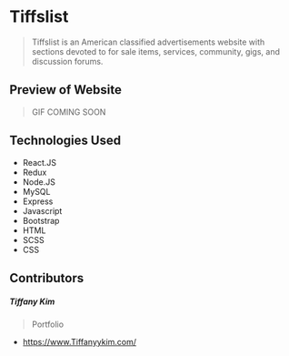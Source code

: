 # Tiffslist
> Tiffslist is an American classified advertisements website with sections devoted to for sale items, services, community, gigs, and discussion forums.

## Preview of Website
> GIF COMING SOON

## Technologies Used
- React.JS
- Redux
- Node.JS
- MySQL
- Express
- Javascript
- Bootstrap
- HTML
- SCSS
- CSS

## Contributors
##### Tiffany Kim
> Portfolio
- https://www.Tiffanyykim.com/



